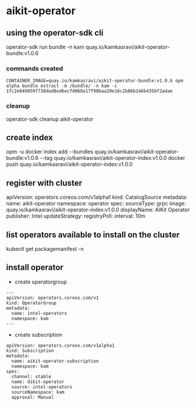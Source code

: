 # aikit-operator

## using the operator-sdk cli
operator-sdk run bundle -n kam quay.io/kamkasravi/aikit-operator-bundle:v1.0.6

### commands created
    CONTAINER_IMAGE=quay.io/kamkasravi/aikit-operator-bundle:v1.0.6 opm alpha bundle extract -m /bundle/ -n kam -c 1fc2e049859f738dad8ed6ecfd068a17f98baa20e16c2b86b146b435bf2adae

### cleanup
operator-sdk cleanup aikit-operator


## create index
opm -u docker index add --bundles quay.io/kamkasravi/aikit-operator-bundle:v1.0.6 --tag quay.io/kamkasravi/aikit-operator-index:v1.0.0
docker push quay.io/kamkasravi/aikit-operator-index:v1.0.0

## register with cluster
apiVersion: operators.coreos.com/v1alpha1
kind: CatalogSource
metadata:
  name: aikit-operator
  namespace: operator
spec:
  sourceType: grpc
  image: quay.io/kamkasravi/aikit-operator-index:v1.0.0
  displayName: AIKit Operator
  publisher: Intel
  updateStrategy:
    registryPoll:
      interval: 10m

## list operators available to install on the cluster
kubectl get packagemanifest -n <namespace>


## install operator
- create operatorgroup
```
---
apiVersion: operators.coreos.com/v1
kind: OperatorGroup
metadata:
  name: intel-operators
  namespace: kam
---
```

- create subscription
```
apiVersion: operators.coreos.com/v1alpha1
kind: Subscription
metadata:
  name: aikit-operator-subscription
  namespace: kam
spec:
  channel: stable
  name: dikit-operator
  source: intel-operators
  sourceNamespace: kam
  approval: Manual
```

